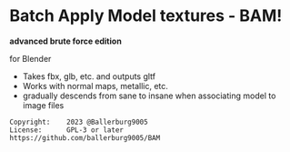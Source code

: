 
# Batch Apply Model textures - BAM!
**advanced brute force edition**


for Blender

* Takes fbx, glb, etc. and outputs gltf
* Works with normal maps, metallic, etc.
* gradually descends from sane to insane when associating model to image files

```
Copyright:    2023 @Ballerburg9005 
License:      GPL-3 or later
https://github.com/ballerburg9005/BAM
```

